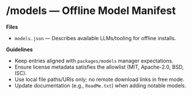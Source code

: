 # /models — Offline Model Manifest

**Files**
- `models.json` — Describes available LLMs/tooling for offline installs.

**Guidelines**
- Keep entries aligned with `packages/models` manager expectations.
- Ensure license metadata satisfies the allowlist (MIT, Apache-2.0, BSD, ISC).
- Use local file paths/URIs only; no remote download links in free mode.
- Update documentation (e.g., `ReadMe.txt`) when adding notable models.
